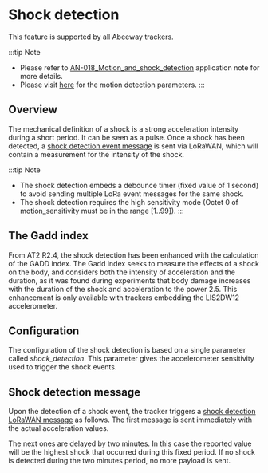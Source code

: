 # Shock detection

This feature is supported by all Abeeway trackers.

:::tip Note
- Please refer to [AN-018_Motion_and_shock_detection](/documentation-library/abeeway-trackers-documentation.md#application-notes) application note for more details.
- Please visit [here](../../Parameters-default-configuration/firmware-parameters.md#accelerometer-parameters) for the motion detection parameters.
:::


## Overview

The mechanical definition of a shock is a strong acceleration intensity during a short period. It can be seen as a pulse. Once a shock has been detected, a [shock detection event message](../../uplink-messages/shock-detection/#accelerometer-shock-data) is sent via LoRaWAN, which will contain a measurement for the intensity of the shock.

:::tip Note
- The shock detection embeds a debounce timer (fixed value of 1 second) to avoid sending multiple LoRa event messages for the same shock.
- The shock detection requires the high sensitivity mode (Octet 0 of motion_sensitivity must be in the range [1..99]).
:::

## The Gadd index
From AT2 R2.4, the shock detection has been enhanced with the calculation of the GADD index. The Gadd index seeks to measure the effects of a shock on the body, and considers both the intensity of acceleration and the duration, as it was found during experiments that body damage increases with the duration of the shock and acceleration to the power 2.5. This enhancement is only available with trackers embedding the LIS2DW12 accelerometer.

## Configuration

The configuration of the shock detection is based on a single parameter called *shock_detection*. This parameter gives the accelerometer sensitivity used to trigger the shock events.

## Shock detection message

Upon the detection of a shock event, the tracker triggers a [shock detection LoRaWAN message](../../uplink-messages/shock-detection/#shock-detection-messages) as follows. 
The first message is sent immediately with the actual acceleration values.

The next ones are delayed by two minutes. In this case the reported value will be the highest shock that occurred during this fixed period. If no shock is detected during the two minutes period, no more payload is sent.
